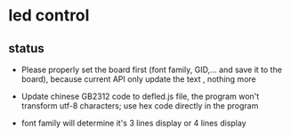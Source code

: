 # led control
## status
- Please properly set the board first (font family, GID,... and save it to the board), because current API only update the text , nothing more

- Update chinese GB2312 code to defled.js file, the program won't transform utf-8 characters; use hex code directly in the program

- font family will determine it's 3 lines display or 4 lines display



